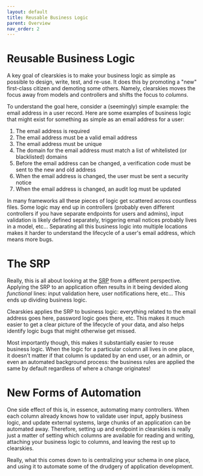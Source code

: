 ```yaml
---
layout: default
title: Reusable Business Logic
parent: Overview
nav_order: 2
---
```


# Reusable Business Logic

A key goal of clearskies is to make your business logic as simple as possible to design, write, test, and re-use.  It does this by promoting a "new" first-class citizen and demoting some others.  Namely, clearskies moves the focus away from models and controllers and shifts the focus to _columns_.

To understand the goal here, consider a (seemingly) simple example: the email address in a user record.  Here are some examples of business logic that might exist for something as simple as an email address for a user:

1. The email address is required
2. The email address must be a valid email address
3. The email address must be unique
4. The domain for the email address must match a list of whitelisted (or blacklisted) domains
5. Before the email address can be changed, a verification code must be sent to the new and old address
6. When the email address is changed, the user must be sent a security notice
7. When the email address is changed, an audit log must be updated

In many frameworks all these pieces of logic get scattered across countless files.  Some logic may end up in controllers (probably even different controllers if you have separate endpoints for users and admins), input validation is likely defined separately, triggering email notices probably lives in a model, etc...  Separating all this business logic into multiple locations makes it harder to understand the lifecycle of a user's email address, which means more bugs.

# The SRP

Really, this is all about looking at the [SRP](https://en.wikipedia.org/wiki/Single-responsibility_principle) from a different perspective.  Applying the SRP to an application often results in it being devided along _functional_ lines: input validation here, user notifications here, etc...  This ends up dividing business logic.

Clearskies applies the SRP to business logic: everything related to the email address goes here, password logic goes there, etc.  This makes it much easier to get a clear picture of the lifecycle of your data, and also helps identify logic bugs that might otherwise get missed.

Most importantly though, this makes it substantially easier to reuse business logic.  When the logic for a particular column all lives in one place, it doesn't matter if that column is updated by an end user, or an admin, or even an automated background process: the business rules are applied the same by default regardless of where a change originates!

# New Forms of Automation

One side effect of this is, in essence, automating many controllers.  When each column already knows how to validate user input, apply business logic, and update external systems, large chunks of an application can be automated away.  Therefore, setting up and endpoint in clearskies is really just a matter of setting which columns are available for reading and writing, attaching your business logic to columns, and leaving the rest up to clearskies.

Really, what this comes down to is centralizing your schema in one place, and using it to automate some of the drudgery of application development.
